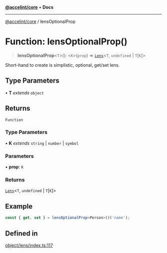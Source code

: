 [**@accelint/core**](../README.md) • **Docs**

***

[@accelint/core](../README.md) / lensOptionalProp

# Function: lensOptionalProp()

> **lensOptionalProp**\<`T`\>(): \<`K`\>(`prop`) => [`Lens`](../type-aliases/Lens.md)\<`T`, `undefined` \| `T`\[`K`\]\>

Short-hand to create is simplistic, optional, get/set lens.

## Type Parameters

• **T** *extends* `object`

## Returns

`Function`

### Type Parameters

• **K** *extends* `string` \| `number` \| `symbol`

### Parameters

• **prop**: `K`

### Returns

[`Lens`](../type-aliases/Lens.md)\<`T`, `undefined` \| `T`\[`K`\]\>

## Example

```ts
const { get, set } = lensOptionalProp<Person>()('name');
```

## Defined in

[object/lens/index.ts:117](https://github.com/gohypergiant/standard-toolkit/blob/7f574e64e57e697a3e2daabb1b78393aca67cb22/packages/core/src/object/lens/index.ts#L117)
